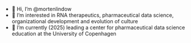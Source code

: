 - 👋 Hi, I’m @mortenlindow
- 👀 I’m interested in RNA therapeutics, pharmaceutical data science, organizational development and evolution of culture
- 🌱 I’m currently (2025) leading a center for pharmaceutical data science education at the University of Copenhagen  



<!---
mortenlindow/mortenlindow is a ✨ special ✨ repository because its `README.md` (this file) appears on your GitHub profile.
You can click the Preview link to take a look at your changes.
--->
